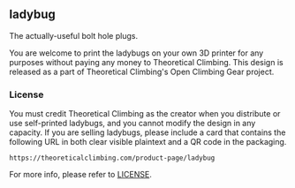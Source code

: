## ladybug

The actually-useful bolt hole plugs.

You are welcome to print the ladybugs on your own 3D printer for any purposes without paying any money to Theoretical Climbing.
This design is released as a part of Theoretical Climbing's Open Climbing Gear project.

### License
You must credit Theoretical Climbing as the creator when you distribute or use self-printed ladybugs, and you cannot modify the design in any capacity.
If you are selling ladybugs, please include a card that contains the following URL in both clear visible plaintext and a QR code in the packaging.

```
https://theoreticalclimbing.com/product-page/ladybug
```

For more info, please refer to [LICENSE](LICENSE.md).
